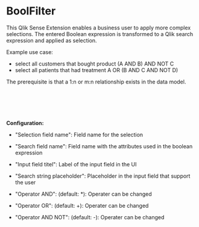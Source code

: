 # BoolFilter


This Qlik Sense Extension enables a business user to apply more complex selections. 
The entered Boolean expression is transformed to a Qlik search expression and applied as selection. 


Example use case:
- select all customers that bought product (A AND B) AND NOT C
- select all patients that had treatment A OR (B AND C AND NOT D)  

The prerequisite is that a 1:n or m:n relationship exists in the data model.

</br>


</br></br>

**Configuration:**

  - "Selection field name": Field name for the selection

  - "Search field name": Field name with the attributes used in the boolean expression

  - "Input field titel": Label of the input field in the UI

  - "Search string placeholder": Placeholder in the input field that support the user 

  - "Operator AND": (default: *): Operater can be changed

  - "Operator OR": (default: +): Operater can be changed

  - "Operator AND NOT": (default: -): Operater can be changed










